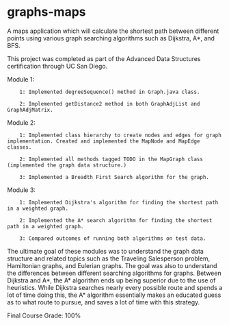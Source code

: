 # graphs-maps
A maps application which will calculate the shortest path between different points using various graph searching algorithms such as Dijkstra, A*, and BFS.

This project was completed as part of the Advanced Data Structures certification through UC San Diego.

Module 1:

        1: Implemented degreeSequence() method in Graph.java class.

        2: Implemented getDistance2 method in both GraphAdjList and GraphAdjMatrix.
        
Module 2:

        1: Implemented class hierarchy to create nodes and edges for graph implementation. Created and implemented the MapNode and MapEdge classes.

        2: Implemented all methods tagged TODO in the MapGraph class (implemented the graph data structure.)

        3: Implemented a Breadth First Search algorithm for the graph.

Module 3: 

        1: Implemented Dijkstra's algorithm for finding the shortest path in a weighted graph.

        2: Implemented the A* search algorithm for finding the shortest path in a weighted graph.

        3: Compared outcomes of running both algorithms on test data.

The ultimate goal of these modules was to understand the graph data structure and related topics such as the Traveling Salesperson problem, Hamiltonian graphs, and Eulerian graphs. The goal was also to understand the differences between different searching algorithms for graphs. Between Dijkstra and A*, the A* algorithm ends up being superior due to the use of heuristics. While Dijkstra searches nearly every possible route and spends a lot of time doing this, the A* algorithm essentially makes an educated guess as to what route to pursue, and saves a lot of time with this strategy.

Final Course Grade: 100%

        

